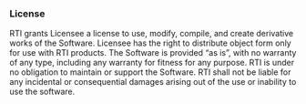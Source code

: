 ### License
RTI grants Licensee a license to use, modify, compile, and create derivative works 
of the Software.  Licensee has the right to distribute object form only for use with RTI 
products.  The Software is provided “as is”, with no warranty of any type, including 
any warranty for fitness for any purpose. RTI is under no obligation to maintain or 
support the Software.  RTI shall not be liable for any incidental or consequential 
damages arising out of the use or inability to use the software.
